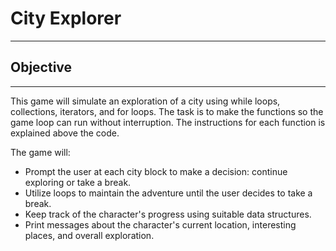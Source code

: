 # City Explorer
---

## Objective
---

This game will simulate an exploration of a city using while loops, collections, iterators, and for loops. The task is to make the functions so the game loop can run without interruption. The instructions for each function is explained above the code.

The game will:
  - Prompt the user at each city block to make a decision: continue exploring or take a break.
  - Utilize loops to maintain the adventure until the user decides to take a break.
  - Keep track of the character's progress using suitable data structures.
  - Print messages about the character's current location, interesting places, and overall exploration.

       
